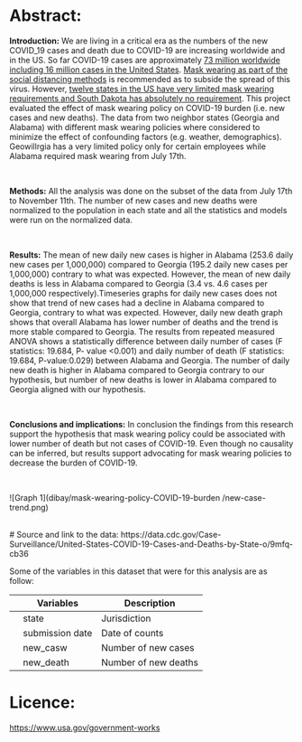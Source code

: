 # Abstract:
**Introduction:** 
We are living in a critical era as the numbers of the new COVID_19 cases and death due to COVID-19 are increasing worldwide and in the US. So far COVID-19 cases are approximately [73 million worldwide including 16 million cases in the United States](https://coronavirus.jhu.edu/map.html). [Mask wearing as part of the social distancing methods](https://www.cdc.gov/coronavirus/2019-ncov/prevent-getting-sick/cloth-face-cover-guidance.html) is recommended as to subside the spread of this virus. However, [twelve states in the US have very limited mask wearing requirements and South Dakota has absolutely no requirement](https://masks4all.co/what-states-require-masks/). This project evaluated the effect of mask wearing policy on COVID-19 burden (i.e. new cases and new deaths). The data from two neighbor states (Georgia and Alabama) with different mask wearing policies where considered to minimize the effect of confounding factors (e.g. weather, demographics). Geowillrgia has a very limited policy only for certain employees while Alabama required mask wearing from July 17th.

<br>

**Methods:** 
All the analysis was done on the subset of the data from July 17th to November 11th. The number of new cases and new deaths were normalized to the population in each state and all the statistics and models were run on the normalized data. 

<br>

**Results:** 
The mean of new daily new cases is higher in Alabama (253.6 daily new cases per 1,000,000) compared to Georgia (195.2 daily new cases per 1,000,000) contrary to what was expected. However, the mean of new daily deaths is less in Alabama compared to Georgia (3.4 vs. 4.6 cases per 1,000,000 respectively).Timeseries graphs for daily new cases does not show that trend of new cases had a decline in Alabama compared to Georgia, contrary to what was expected. However, daily new death graph shows that overall Alabama has lower number of deaths and the trend is more stable compared to Georgia. The results from repeated measured ANOVA shows a statistically difference between daily number of cases (F statistics: 19.684, P- value <0.001) and daily number of death (F statistics: 19.684, P-value:0.029) between Alabama and Georgia. The number of daily new death is higher in Alabama compared to Georgia contrary to our hypothesis, but number of new deaths is lower in Alabama compared to Georgia aligned with our hypothesis.

<br>

**Conclusions and implications:** 
In conclusion the findings from this research support the hypothesis that mask wearing policy could be associated with lower number of death but not cases of COVID-19. Even though no causality can be inferred, but results support advocating for mask wearing policies to decrease the burden of COVID-19. 

<br>

![Graph 1](dibay/mask-wearing-policy-COVID-19-burden /new-case-trend.png)

<br>
# Source and link to the data:
https://data.cdc.gov/Case-Surveillance/United-States-COVID-19-Cases-and-Deaths-by-State-o/9mfq-cb36

Some of the variables in this dataset that  were for this analysis are as follow:

|      |Variables   | Description|
|------|------------|------------|
|      | state |Jurisdiction|
|      | submission date |Date of counts|
|      | new_casw |Number of new cases|
|      | new_death| Number of new deaths|

# Licence:

https://www.usa.gov/government-works



